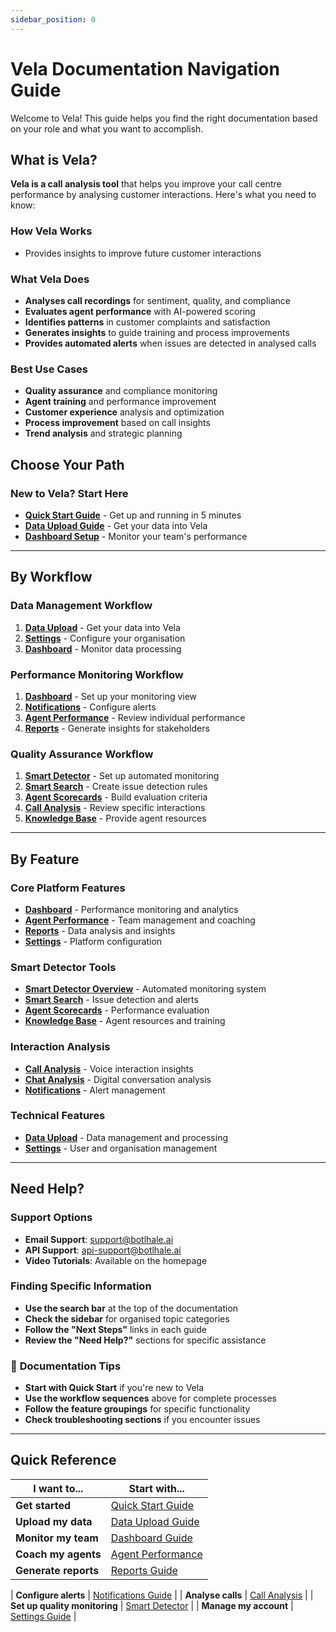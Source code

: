 ```yaml
---
sidebar_position: 0
---
```


# Vela Documentation Navigation Guide

Welcome to Vela! This guide helps you find the right documentation based on your role and what you want to accomplish.

## What is Vela?

**Vela is a call analysis tool** that helps you improve your call centre performance by analysing customer interactions. Here's what you need to know:

### **How Vela Works**
- Provides insights to improve future customer interactions

### **What Vela Does**
- **Analyses call recordings** for sentiment, quality, and compliance
- **Evaluates agent performance** with AI-powered scoring
- **Identifies patterns** in customer complaints and satisfaction
- **Generates insights** to guide training and process improvements
- **Provides automated alerts** when issues are detected in analysed calls

### **Best Use Cases**
- **Quality assurance** and compliance monitoring
- **Agent training** and performance improvement
- **Customer experience** analysis and optimization
- **Process improvement** based on call insights
- **Trend analysis** and strategic planning

## Choose Your Path

### **New to Vela? Start Here**
- **[Quick Start Guide](./quick-start.md)** - Get up and running in 5 minutes
- **[Data Upload Guide](./data-upload.md)** - Get your data into Vela
- **[Dashboard Setup](./dashboard.md)** - Monitor your team's performance

---

## **By Workflow**

### **Data Management Workflow**
1. **[Data Upload](./data-upload.md)** - Get your data into Vela
2. **[Settings](./settings.md)** - Configure your organisation
3. **[Dashboard](./dashboard.md)** - Monitor data processing


### **Performance Monitoring Workflow**
1. **[Dashboard](./dashboard.md)** - Set up your monitoring view
2. **[Notifications](./notifications.md)** - Configure alerts
3. **[Agent Performance](./agents.md)** - Review individual performance
4. **[Reports](./reports.md)** - Generate insights for stakeholders

### **Quality Assurance Workflow**
1. **[Smart Detector](./smart-detector-overview.md)** - Set up automated monitoring
2. **[Smart Search](./smart-search-guide.md)** - Create issue detection rules
3. **[Agent Scorecards](./agent-scorecard-guide.md)** - Build evaluation criteria
4. **[Call Analysis](./calls.md)** - Review specific interactions
5. **[Knowledge Base](./knowledge-base-guide.md)** - Provide agent resources



---

## **By Feature**

### **Core Platform Features**
- **[Dashboard](./dashboard.md)** - Performance monitoring and analytics
- **[Agent Performance](./agents.md)** - Team management and coaching
- **[Reports](./reports.md)** - Data analysis and insights
- **[Settings](./settings.md)** - Platform configuration

### **Smart Detector Tools**
- **[Smart Detector Overview](./smart-detector-overview.md)** - Automated monitoring system
- **[Smart Search](./smart-search-guide.md)** - Issue detection and alerts
- **[Agent Scorecards](./agent-scorecard-guide.md)** - Performance evaluation
- **[Knowledge Base](./knowledge-base-guide.md)** - Agent resources and training

### **Interaction Analysis**
- **[Call Analysis](./calls.md)** - Voice interaction insights
- **[Chat Analysis](./chats.md)** - Digital conversation analysis
- **[Notifications](./notifications.md)** - Alert management

### **Technical Features**
- **[Data Upload](./data-upload.md)** - Data management and processing
- **[Settings](./settings.md)** - User and organisation management

---

## **Need Help?**

### **Support Options**
- **Email Support**: support@botlhale.ai
- **API Support**: api-support@botlhale.ai
- **Video Tutorials**: Available on the homepage

### **Finding Specific Information**
- **Use the search bar** at the top of the documentation
- **Check the sidebar** for organised topic categories
- **Follow the "Next Steps"** links in each guide
- **Review the "Need Help?"** sections for specific assistance

### 📖 **Documentation Tips**
- **Start with Quick Start** if you're new to Vela
- **Use the workflow sequences** above for complete processes
- **Follow the feature groupings** for specific functionality
- **Check troubleshooting sections** if you encounter issues

---

## **Quick Reference**

| **I want to...** | **Start with...** |
|------------------|-------------------|
| **Get started** | [Quick Start Guide](./quick-start.md) |
| **Upload my data** | [Data Upload Guide](./data-upload.md) |
| **Monitor my team** | [Dashboard Guide](./dashboard.md) |
| **Coach my agents** | [Agent Performance](./agents.md) |
| **Generate reports** | [Reports Guide](./reports.md) |

| **Configure alerts** | [Notifications Guide](./notifications.md) |
| **Analyse calls** | [Call Analysis](./calls.md) |
| **Set up quality monitoring** | [Smart Detector](./smart-detector-overview.md) |
| **Manage my account** | [Settings Guide](./settings.md) |
